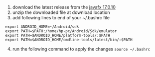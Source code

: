 1. download the latest release from the [javafx 17.0.10](https://download2.gluonhq.com/openjfx/17.0.10/openjfx-17.0.10_linux-x64_bin-sdk.zip)
2. unzip the downloaded file at download location
3. add following lines to end of your ~/.bashrc file
```
export ANDROID_HOME=~/Android/sdk
export PATH=$PATH:/home/hp-pc/Android/Sdk/emulator
export PATH=$ANDROID_HOME/platform-tools/:$PATH
export PATH=$ANDROID_HOME/cmdline-tools/latest/bin/:$PATH
```
4. run the following command to apply the changes
```source ~/.bashrc```

